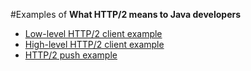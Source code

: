 
#Examples of **What HTTP/2 means to Java developers**
   * [Low-level HTTP/2 client example](src/test/java/eu/redzoo/article/javaworld/http2/LowLevelHttp2ClientTest.java)
   * [High-level HTTP/2 client example](src/test/java/eu/redzoo/article/javaworld/http2/HighLevelHttp2ClientTest.java)
   * [HTTP/2 push example](src/test/java/eu/redzoo/article/javaworld/http2/Http2PushTest.java)
   
   